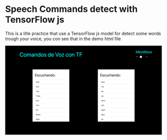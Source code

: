 # Speech Commands detect with TensorFlow js

This is a litle practice that use a TensorFlow js model for detect some words trough your voice, you con see that in the demo html file

![Demo image](./images/demo.png)

